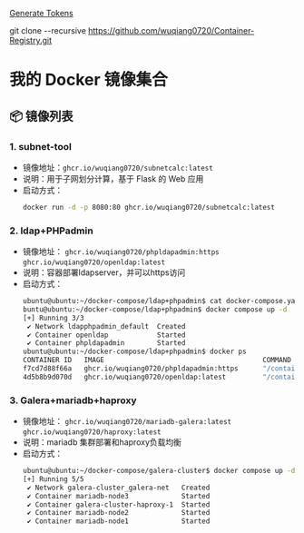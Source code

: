 [Generate Tokens](https://github.com/settings/tokens/)

git clone --recursive https://github.com/wuqiang0720/Container-Registry.git
# 我的 Docker 镜像集合

## 📦 镜像列表

### 1. subnet-tool
- 镜像地址：`ghcr.io/wuqiang0720/subnetcalc:latest`
- 说明：用于子网划分计算，基于 Flask 的 Web 应用
- 启动方式：
  ```bash
  docker run -d -p 8080:80 ghcr.io/wuqiang0720/subnetcalc:latest

### 2. ldap+PHPadmin 
- 镜像地址：
    `ghcr.io/wuqiang0720/phpldapadmin:https`
    `ghcr.io/wuqiang0720/openldap:latest`
- 说明：容器部署ldapserver，并可以https访问
- 启动方式：
  ```bash
  ubuntu@ubuntu:~/docker-compose/ldap+phpadmin$ cat docker-compose.yaml
  buntu@ubuntu:~/docker-compose/ldap+phpadmin$ docker compose up -d
  [+] Running 3/3
   ✔ Network ldapphpadmin_default  Created                                                                                                                        0.0s
   ✔ Container openldap            Started                                                                                                                        0.3s
   ✔ Container phpldapadmin        Started                                                                                                                        0.5s
  ubuntu@ubuntu:~/docker-compose/ldap+phpadmin$ docker ps
  CONTAINER ID   IMAGE                                       COMMAND                  CREATED          STATUS          PORTS                                                                                NAMES
  f7cd7d88f66a   ghcr.io/wuqiang0720/phpldapadmin:https      "/container/tool/run"    4 seconds ago    Up 3 seconds    0.0.0.0:8080->80/tcp, [::]:8080->80/tcp, 0.0.0.0:6443->443/tcp, [::]:6443->443/tcp   phpldapadmin
  4d5b8b9d070d   ghcr.io/wuqiang0720/openldap:latest         "/container/tool/run"    4 seconds ago    Up 3 seconds    0.0.0.0:389->389/tcp, [::]:389->389/tcp, 0.0.0.0:636->636/tcp, [::]:636->636/tcp     openldap
  ```
### 3. Galera+mariadb+haproxy
- 镜像地址：
    `ghcr.io/wuqiang0720/mariadb-galera:latest`
    `ghcr.io/wuqiang0720/haproxy:latest`
- 说明：mariadb 集群部署和haproxy负载均衡
- 启动方式：
  ```bash
  ubuntu@ubuntu:~/docker-compose/galera-cluster$ docker compose up -d
  [+] Running 5/5
   ✔ Network galera-cluster_galera-net   Created                                                                                                                  0.1s
   ✔ Container mariadb-node3             Started                                                                                                                  0.4s
   ✔ Container galera-cluster-haproxy-1  Started                                                                                                                  0.5s
   ✔ Container mariadb-node2             Started                                                                                                                  0.5s
   ✔ Container mariadb-node1             Started              
